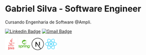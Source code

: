 # Gabriel Silva - Software Engineer


Cursando Engenharia de Software @Ampli.</br>


[![Linkedin Badge](https://img.shields.io/badge/-Gabriel%20Silva-42D3FF?style=flat-square&logo=Linkedin&logoColor=white&link=https://www.linkedin.com/in/gabriels5g/)](https://www.linkedin.com/in/gabriels5g/) 
[![Gmail Badge](https://img.shields.io/badge/-gabrielspxls@gmail.com-42D3FF?style=flat-square&logo=Gmail&logoColor=white&link=mailto:gabrielspxls@gmail.com)](mailto:gabrielspxls@gmail.com)


<div display="flex"> 
  <img src="https://github.com/devicons/devicon/blob/master/icons/java/java-plain-wordmark.svg" height=40 />
  <img src="https://github.com/devicons/devicon/blob/master/icons/spring/spring-original-wordmark.svg" width=40 />
  <img src="https://github.com/devicons/devicon/blob/master/icons/nextjs/nextjs-line.svg" width=40 />
  <img src="https://github.com/devicons/devicon/blob/master/icons/react/react-original.svg" width=40 />
<div/>



